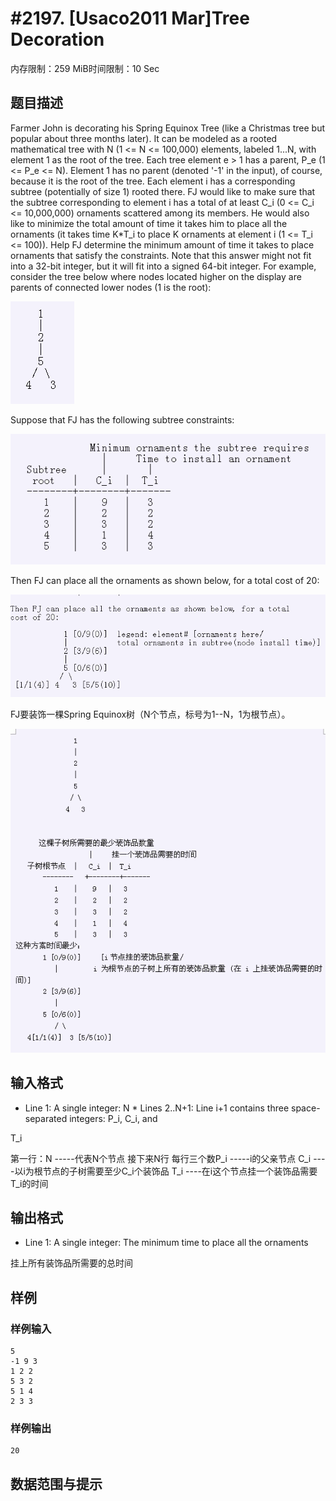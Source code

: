 # #2197. [Usaco2011 Mar]Tree Decoration

内存限制：259 MiB时间限制：10 Sec

## 题目描述

Farmer John is decorating his Spring Equinox Tree (like a Christmas tree but popular about three months later). It can be modeled as a rooted mathematical tree with N (1 <= N <= 100,000) elements, labeled 1...N, with element 1 as the root of the tree. Each tree element e > 1 has a parent, P_e (1 <= P_e <= N). Element 1 has no parent (denoted '-1' in the input), of course, because it is the root of the tree. Each element i has a corresponding subtree (potentially of size 1) rooted there. FJ would like to make sure that the subtree corresponding to element i has a total of at least C_i (0 <= C_i <= 10,000,000) ornaments scattered among its members. He would also like to minimize the total amount of time it takes him to place all the ornaments (it takes time K*T_i to place K ornaments at element i (1 <= T_i <= 100)). Help FJ determine the minimum amount of time it takes to place ornaments that satisfy the constraints.  Note that this answer might not fit into a 32-bit integer, but it will fit into a signed 64-bit integer. For example, consider the tree below where nodes located higher on the display are parents of connected lower nodes (1 is the root):

![](images/2197_1.jpg)

Suppose that FJ has the following subtree constraints:

![](images/2197_2.jpg)

Then FJ can place all the ornaments as shown below, for a total cost of 20:

![](images/2197_3.jpg)

FJ要装饰一棵Spring Equinox树（N个节点，标号为1--N，1为根节点）。 

![](images/2197_4.jpg)

## 输入格式

* Line 1: A single integer: N  * Lines 2..N+1: Line i+1 contains three space-separated integers: P_i,         C_i, and

T_i

 第一行：N -----代表N个节点 接下来N行 每行三个数P_i -----i的父亲节点 C_i ----以i为根节点的子树需要至少C_i个装饰品 T_i ----在i这个节点挂一个装饰品需要T_i的时间 

## 输出格式

* Line 1: A single integer: The minimum time to place all the         ornaments

挂上所有装饰品所需要的总时间

## 样例

### 样例输入

    
    5
    -1 9 3
    1 2 2
    5 3 2
    5 1 4
    2 3 3
    
    

### 样例输出

    
    20
    
    

## 数据范围与提示
